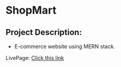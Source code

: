 # ShopMart

## Project Description: 
- E-commerce website using MERN stack.





LivePage: <a href="https://ecoms-mern.onrender.com">Click this link</a>


<!-- LivePage: <a href="https://shop-mart-wg72.onrender.com">Click this link</a> -->
